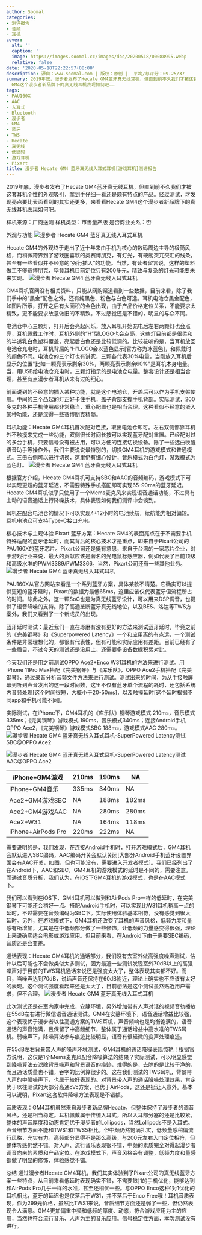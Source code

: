 ```yaml
---
author: Soomal
categories:
- 测评报告
- 音频
- 耳机
cover:
  alt: ''
  caption: ''
  image: https://images.soomal.cc/images/doc/20200518/00088995.webp
  relative: false
date: '2020-05-18T22:22:57+08:00'
description: 源自：www.soomal.com | 版权：原创 |  平均/总评分：09.25/37
summary: 2019年底，漫步者发布了Hecate GM4蓝牙真无线耳机，但直到前不久我们才被这套耳机个性的外观吸引，拿到手仔细一看还是颇有特点的产品。经过测试，才发现亮点要比表面看到的其实还更多！来看看Hecate
  GM4这个漫步者新品牌下的真无线耳机表现如何吧……
tags:
- PAU160X
- AAC
- 入耳式
- Bluetooth
- 漫步者
- GM4
- 蓝牙
- TWS
- Hecate
- 真无线
- 低延时
- 游戏耳机
- Pixart
title: 漫步者 Hecate GM4 蓝牙真无线入耳式耳机[游戏耳机]测评报告
---
```


2019年底，漫步者发布了Hecate GM4蓝牙真无线耳机，但直到前不久我们才被这套耳机个性的外观吸引，拿到手仔细一看还是颇有特点的产品。经过测试，才发现亮点要比表面看到的其实还更多，来看看Hecate GM4这个漫步者新品牌下的真无线耳机表现如何吧。

样机来源：厂商送测
样机类型：市售量产版
是否商业关系：否

外观与功能
![漫步者 Hecate GM4 蓝牙真无线入耳式耳机](https://images.soomal.cc/images/doc/20200505/00088670.webp)




Hecate GM4的外观终于走出了近十年来由手机为核心的数码周边主导的极简风格，而稍微跨界到了游戏圈喜欢的类赛博朋克，有灯光，有硬朗突兀交汇的线条，甚至有一些看似并不经意的“强行插入”的功能。当然，有读者留言说，这样的塑料做工不够赛博朋克，毕竟耳机目前定位只有200多元，精致与复杂的灯光可能要未来实现。
![漫步者 Hecate GM4 蓝牙真无线入耳式耳机](https://images.soomal.cc/images/doc/20200505/00088669.webp)




GM4耳机官网没有相关资料，只能从网购渠道看到一些数据，目前来看，除了我们手中的“黑金”配色之外，还有纯黑色、粉色与白色可选。耳机电池仓黑金配色，如图片所示，打开之后有大面积的金色出现，由于产品价格定位关系，不能要求太精致，更不能要求故意做旧的不精致。不过感觉还是不错的，明显的与众不同。

电池仓中心三颗灯，打开后会亮起闪烁，放入耳机开始充电后左右两颗灯也会点亮，耳机佩戴工作时，耳机外侧的“H”型LOGO也会点亮，这些灯目前都是很柔和的半透乳白色塑料覆盖，亮起后白色还是比较低调的。比较花哨的是，当耳机放回电池仓充电时，耳机背后的“H”LOGO会以蓝色显示[官方称为冰蓝色]，和佩戴时的颜色不同。电池仓的三个灯也有讲究，三颗各代表30%电量，当刚放入耳机后显示的位置"比如一颗亮表示剩余30%，两颗亮表示剩余60%"是耳机本身电量。当，用USB给电池仓充电时，三颗灯指示的是电池仓电量。整套设计还是相当合理，甚至有点漫步者耳机从未有过的细心。

前面说到的不经意的插入某种功能，就是这个电池仓，开盖后可以作为手机支架使用。中间的三个凸起的灯正好卡住手机，盖子背部支撑手机背部。实际测试，200多克的各种手机使用都非常稳当，重心配置也是相当合理。这种看似不经意的嵌入某种功能，还是深得一些赛博朋克精髓。

耳机功能：Hecate GM4耳机首次配对连接，取出电池仓即可。左右双侧都靠耳机外不触摸来完成一些功能，双侧很长时间长按可以实现蓝牙配对重置。已经配对过的多台手机，只要信号没有被占用，可以方便的连接切换设备。除了一些选曲唤醒语音助手等操作外，我们主要说说最特别的，切换GM4耳机的游戏模式和普通模式。三击右侧可以进行切换，这里仍有细心设计，音乐模式为白色灯，游戏模式为蓝色灯。
![漫步者 Hecate GM4 蓝牙真无线入耳式耳机](https://images.soomal.cc/images/doc/20200505/00088675.webp)




根据官方介绍，Hecate GM4耳机可支持SBC和AAC的音频编码，游戏模式下可以实现更短的蓝牙延迟，不需要特殊手机搭配即可实现65-90ms的蓝牙延迟。Hecate GM4耳机似乎只使用了一个Mems麦克风来实现语音通话功能，不过具有主动的语音通话上行降噪技术，具体表现如何我们测评中会谈到。

耳机在配合电池仓的情况下可以实现4+12小时的电池续航，续航能力相对偏短。耳机电池仓可支持Type-C接口充电。

核心技术与主观体验
Pixart 蓝牙方案：Hecate GM4的表面亮点在于不需要手机特殊适配的蓝牙低延时，而其背后的核心技术才是重点，即来自于Pixart公司的PAU160X的蓝牙芯片。Pixart公司还是挺有意思，来自于台湾的一家芯片企业，对于游戏行业来说，最大的贡献应该是著名的光电鼠标感应器，例如代表了目前顶级和高级水准的PWM3389/PWM3366。当然，Pixart公司还有一些其他业务。
![漫步者 Hecate GM4 蓝牙真无线入耳式耳机](https://images.soomal.cc/images/doc/20200505/00088682.webp)




PAU160X从官方网站来看是一个系列蓝牙方案，具体某款不清楚。它确实可以提供更短的蓝牙延时，Pixart的数据为最低65ms，这里应该仅代表蓝牙但流程所占的时间。除此之外，这一颗SoC也是为真无线蓝牙设计，可以用来DSP调音，也提供了语音降噪的支持。除了高通垄断蓝牙真无线地位，以及BES、洛达等TWS方案外，我们又看到了一个新成员的出现。

蓝牙延时测试：最近我们一直在琢磨有没有更好的方法来测试蓝牙延时，毕竟之前的《完美钢琴》和《Superpowered Latency》一个和应用离的有点远，一个测试条件是非常理想化的，都很有代表性，但有可能和实际应用有差距。目前已经有了一些眉目，不过今天的测试还是没用上，还需要多设备数据积累对比。

今天我们还是用之前测试OPPO Ace2+Enco W31耳机的方法来进行测试。用iPhone 11Pro Max搭配《完美钢琴》与《库乐队》，OPPO Ace2手机搭配《完美钢琴》，通过录音分析音频文件方法来进行测试。测试出来的时间，为从手接触屏幕到听到声音发出的这一段时间数，这里不仅有蓝牙单个流程的耗时，还包括系统内音频处理[这个时间很短，大概小于20-50ms]，以及触摸延时[这个延时根据不同app和手机可能不同]。

实际测试，在iPhone下，GM4耳机的《库乐队》钢琴游戏模式 210ms，音乐模式335ms；《完美钢琴》游戏模式 190ms，音乐模式340ms；连接Android手机OPPO Ace2，《完美钢琴》游戏模式SBC 188ms，游戏模式AAC 280ms。
![漫步者 Hecate GM4 蓝牙真无线入耳式耳机-SuperPowered Latency测试 SBC@OPPO Ace2](https://images.soomal.cc/images/doc/20200518/00088996_01.webp)




![漫步者 Hecate GM4 蓝牙真无线入耳式耳机-SuperPowered Latency测试 AAC@OPPO Ace2](https://images.soomal.cc/images/doc/20200518/00088997_01.webp)




| iPhone+GM4游戏 | 210ms | 190ms | NA |
| --- | --- | --- | --- |
| iPhone+GM4音乐 | 335ms | 340ms | NA |
| Ace2+GM4游戏SBC | NA | 188ms | 182ms |
| Ace2+GM4游戏AAC | NA | 280ms | 280ms |
| Ace2+W31 | NA | 164ms | 118ms |
| iPhone+AirPods Pro | 220ms | 222ms | NA |


需要说明的是，我们发现，在连接Android手机时，打开游戏模式后，GM4耳机会默认进入SBC编码，AAC编码开关会默认关闭[大部分Android手机蓝牙设置界面会有AAC开关，如图，但也可能没有，需要进入开发者模式]。我们已经列出了在Android下，AAC和SBC，GM4耳机的游戏模式的延时是不同的，需要注意。而通过音质分析，我们认为，在iOS下GM4耳机的游戏模式，也是在AAC模式下。

我们可以看到在iOS下，GM4耳机可以做到和AirPods Pro一样的低延时，在完美钢琴下可能还会稍好一点。搭配Android手机时，可以实现比W31耳机稍高一点的延时，不过需要在音频编码为SBC下。实际使用体验基本相符，没有感觉到很大延时。另外，在游戏模式下，GM4耳机还改变了耳机的声音风格，低频力度和量感有所增加，尤其是在中低频部分做了一些修饰，让低频的力量感变得很强，理论上来说确实适合电影或游戏应用。但目前来看，在Android下由于需要SBC编码，音质还是会变差。

通话表现：Hecate GM4耳机的通话部分，我们没有去室外做高强度噪声测试，估计以后可能也不会做类似太多测试，因为最近一些测试发现室外70dB以上的高强噪声对于目前的TWS耳机通话来说还是强度太大了，整体表现其实都不好。而且，当噪声达到70dB，说话声音还保持在60dB附近，理论上确实也不应该有太好的表现。这个测试强度看起来还是太大了，目前想法是这个测试虽然贴近用户需求，但不合理。
![漫步者 Hecate GM4 蓝牙真无线入耳式耳机](https://images.soomal.cc/images/doc/20200505/00088681.webp)




此次测试还是在室内家中完成，安静环境，另外增加带有人声对话的视频音轨播放在55dB左右进行微信语音通话测试。GM4在安静环境下，语音通话增益比较强，这个表现优于漫步者以往高通方案的TWS耳机，声音频响也是均衡饱满的，语音通话的声音饱满，且保留了中高频细节，整体属于通话增益中高水准的TWS耳机。弱噪声下，降噪算法参与痕迹比较明显，语音有很轻微的变声处理痕迹。

在55dB左右背景带人声的噪声环境测试，GM4耳机的通话降噪表现惊艳！根据官方说明，这仅是1个Mems麦克风配合降噪算法的结果？实际测试，可以明显感觉到降噪算法去滤除背景噪声和背景语音的痕迹，难得的是，去除的是比较干净的，而且通话质量也不错，吞字的比例算很少的。这在我们测试的TWS耳机，背景带人声的中强噪声下，也属于较好表现的。对背景带人声的通话降噪处理效果，肯定优于以往测试的大部分高通cVc方案，也优于AirPods，这还是挺让人意外。基本可以说明，Pixart这套软件降噪方法表现是不错额。

音质表现：GM4耳机虽然来自漫步者新品牌Hecate，但整体保持了漫步者的调音风格，还是相当稳定。耳机佩戴属于传统入耳式，所以入耳部分塞的还是比较紧，整体的声音厚度和动态肯定优于漫步者的Lollipods，当然Lollipods不是入耳式。声音细节方面不能和TWS1和TWS5相比，但中频仍然饱满扎实，低频量感稍偏流行风格，充实有力。高频部分显得不是那么高级，与200元左右入门定位相符，但整体听感仍然不错。对人声、流行音乐表现很不错，中频的素质完全对得起漫步者调音向来的素质和产品定位。在游戏模式下，声音风格会有调整，低频力度和量感都做了明显的修饰，体验感觉不错。

总结
通过漫步者Hecate GM4耳机，我们其实体验到了Pixart公司的真无线蓝牙方案一些特点，从目前来看低延时表现确实不错，不需要1对1的手机优化，能够达到和AirPods Pro几乎一样的水准，甚至还稍优一些。与OPPO Enco这种1对1优化的耳机相比，蓝牙的延迟也是仅落后于W31，并不落后于Enco Free哦！耳机音质表现，作为299元价格，虽然比TWS1来说，音质细节方面还是弱了一些，但仍然表现令人满意。GM4更加偏重中频和低频的厚度、动态，符合游戏应用为主的应用，当然也符合流行音乐、人声为主的音乐应用。信号稳定性方面，本次测试没有进行。